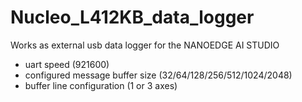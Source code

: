 # Nucleo_L412KB_data_logger

Works as external usb data logger for the NANOEDGE AI STUDIO
 - uart speed (921600)
 - configured message buffer size (32/64/128/256/512/1024/2048)
 - buffer line configuration (1 or 3 axes)
